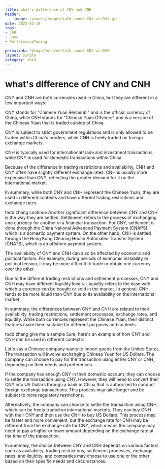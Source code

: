 ```yaml
---
title: what's difference of CNY and CNH
header:
    image: /assets/images/talk-about-CNY-vs-CNH.jpg
date: 2023-03-19
tags:
- JFR
- Java
- PerformanceTuning

permalink: /blogs/tech/en/talk-about-CNY-vs-CNH
layout: single
category: tech
---
```

# what's difference of CNY and CNH
CNY and CNH are both currencies used in China, but they are different in a few important ways:

CNY stands for "Chinese Yuan Renminbi" and is the official currency of China, while CNH stands for "Chinese Yuan Offshore" and is a version of the Chinese Yuan that is traded outside of China.

CNY is subject to strict government regulations and is only allowed to be traded within China's borders, while CNH is freely traded on foreign exchange markets.

CNH is typically used for international trade and investment transactions, while CNY is used for domestic transactions within China.

Because of the difference in trading restrictions and availability, CNH and CNY often have slightly different exchange rates. CNH is usually more expensive than CNY, reflecting the greater demand for it on the international market.

In summary, while both CNY and CNH represent the Chinese Yuan, they are used in different contexts and have different trading restrictions and exchange rates.




todd zhang
continue
Another significant difference between CNY and CNH is the way they are settled. Settlement refers to the process of exchanging one currency for another in a financial transaction. For CNY, settlement is done through the China National Advanced Payment System (CNAPS), which is a domestic payment system. On the other hand, CNH is settled through the Hong Kong Clearing House Automated Transfer System (CHATS), which is an offshore payment system.

The availability of CNY and CNH can also be affected by economic and political factors. For example, during periods of economic instability or political tension, it may be more difficult to trade or obtain one currency over the other.

Due to the different trading restrictions and settlement processes, CNY and CNH may have different liquidity levels. Liquidity refers to the ease with which a currency can be bought or sold in the market. In general, CNH tends to be more liquid than CNY due to its availability on the international market.

In summary, the differences between CNY and CNH are related to their availability, trading restrictions, settlement processes, exchange rates, and liquidity. While both currencies represent the Chinese Yuan, their distinct features make them suitable for different purposes and contexts.




todd zhang
give me a sample
Sure, here's an example of how CNY and CNH can be used in different contexts:

Let's say a Chinese company wants to import goods from the United States. The transaction will involve exchanging Chinese Yuan for US Dollars. The company can choose to pay for the transaction using either CNY or CNH, depending on their needs and preferences.

If the company has enough CNY in their domestic account, they can choose to settle the transaction using CNY. However, they will need to convert their CNY into US Dollars through a bank in China that is authorized to conduct foreign exchange transactions. This process may take longer and be subject to more regulatory restrictions.

Alternatively, the company can choose to settle the transaction using CNH, which can be freely traded on international markets. They can buy CNH with their CNY and then use the CNH to buy US Dollars. This process may be faster and more convenient, but the exchange rate for CNH may be different from the exchange rate for CNY, which means the company may need to pay a higher or lower amount depending on the exchange rate at the time of the transaction.

In summary, the choice between CNY and CNH depends on various factors such as availability, trading restrictions, settlement processes, exchange rates, and liquidity, and companies may choose to use one or the other based on their specific needs and circumstances.
